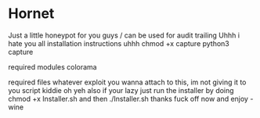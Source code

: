 # Hornet
Just a little honeypot for you guys / can be used for audit trailing
Uhhh i hate you all
installation instructions uhhh
chmod +x capture
python3 capture


required modules
colorama

required files
whatever exploit you wanna attach to this, im not giving it to you script kiddie
oh yeh also if your lazy just run the installer by doing chmod +x Installer.sh and then ./Installer.sh 
thanks fuck off now and enjoy - wine
